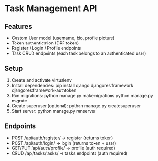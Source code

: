 # Task Management API

## Features
- Custom User model (username, bio, profile picture)
- Token authentication (DRF token)
- Register / Login / Profile endpoints
- Task CRUD endpoints (each task belongs to an authenticated user)

## Setup
1. Create and activate virtualenv
2. Install dependencies:
   pip install django djangorestframework djangorestframework-authtoken
3. Run migrations:
   python manage.py makemigrations
   python manage.py migrate
4. Create superuser (optional):
   python manage.py createsuperuser
5. Start server:
   python manage.py runserver

## Endpoints
- POST /api/auth/register/  -> register (returns token)
- POST /api/auth/login/     -> login (returns token + user)
- GET/PUT /api/auth/profile/ -> profile (auth required)
- CRUD /api/tasks/tasks/     -> tasks endpoints (auth required)


